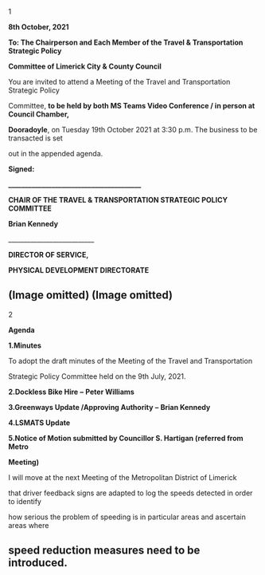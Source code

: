 1

**8th October, 2021**

**To: The Chairperson and Each Member of the Travel & Transportation Strategic Policy**

**Committee of Limerick City & County Council**

You are invited to attend a Meeting of the Travel and Transportation Strategic Policy

Committee, **to be held by both MS Teams Video Conference / in person at Council Chamber,**

**Dooradoyle**, on Tuesday 19th October 2021 at 3:30 p.m. The business to be transacted is set

out in the appended agenda.

**Signed:**

**\_\_\_\_\_\_\_\_\_\_\_\_\_\_\_\_\_\_\_\_\_\_\_\_\_\_\_\_\_\_\_\_\_\_\_\_\_\_\_\_**

**CHAIR OF THE TRAVEL & TRANSPORTATION STRATEGIC POLICY COMMITTEE**

**Brian Kennedy**

\_\_\_\_\_\_\_\_\_\_\_\_\_\_\_\_\_\_\_\_\_\_\_\_\_\_\_

**DIRECTOR OF SERVICE,**

**PHYSICAL DEVELOPMENT DIRECTORATE**

(Image omitted)
(Image omitted)
---
2

**Agenda**

**1.Minutes**

To adopt the draft minutes of the Meeting of the Travel and Transportation

Strategic Policy Committee held on the 9th July, 2021.

**2.Dockless Bike Hire** **–** **Peter Williams**

**3.Greenways Update /Approving Authority** **–** **Brian Kennedy**

**4.LSMATS Update**

**5.Notice of Motion submitted by Councillor S. Hartigan (referred from Metro**

**Meeting)**

I will move at the next Meeting of the Metropolitan District of Limerick

that driver feedback signs are adapted to log the speeds detected in order to identify

how serious the problem of speeding is in particular areas and ascertain areas where

speed reduction measures need to be introduced.
---
